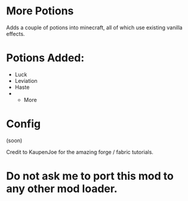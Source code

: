 # More Potions

Adds a couple of potions into minecraft, all of which use existing vanilla effects.



# Potions Added:

- Luck
- Leviation
- Haste
- + More
 
# Config
(soon)


Credit to KaupenJoe for the amazing forge / fabric tutorials.


# Do not ask me to port this mod to any other mod loader. 